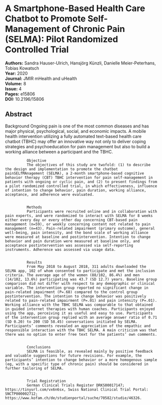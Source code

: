 # A Smartphone-Based Health Care Chatbot to Promote Self-Management of Chronic Pain (SELMA): Pilot Randomized Controlled Trial

**Authors:** Sandra Hauser-Ulrich, Hansjörg Künzli, Danielle Meier-Peterhans, Tobias Kowatsch  
**Year:** 2020  
**Journal:** JMIR mHealth and uHealth  
**Volume:** 8  
**Issue:** 4  
**Pages:** e15806  
**DOI:** 10.2196/15806  

## Abstract
Background
              Ongoing pain is one of the most common diseases and has major physical, psychological, social, and economic impacts. A mobile health intervention utilizing a fully automated text-based health care chatbot (TBHC) may offer an innovative way not only to deliver coping strategies and psychoeducation for pain management but also to build a working alliance between a participant and the TBHC.
            
            
              Objective
              The objectives of this study are twofold: (1) to describe the design and implementation to promote the chatbot painSELfMAnagement (SELMA), a 2-month smartphone-based cognitive behavior therapy (CBT) TBHC intervention for pain self-management in patients with ongoing or cyclic pain, and (2) to present findings from a pilot randomized controlled trial, in which effectiveness, influence of intention to change behavior, pain duration, working alliance, acceptance, and adherence were evaluated.
            
            
              Methods
              Participants were recruited online and in collaboration with pain experts, and were randomized to interact with SELMA for 8 weeks either every day or every other day concerning CBT-based pain management (n=59), or weekly concerning content not related to pain management (n=43). Pain-related impairment (primary outcome), general well-being, pain intensity, and the bond scale of working alliance were measured at baseline and postintervention. Intention to change behavior and pain duration were measured at baseline only, and acceptance postintervention was assessed via self-reporting instruments. Adherence was assessed via usage data.
            
            
              Results
              From May 2018 to August 2018, 311 adults downloaded the SELMA app, 102 of whom consented to participate and met the inclusion criteria. The average age of the women (88/102, 86.4%) and men (14/102, 13.6%) participating was 43.7 (SD 12.7) years. Baseline group comparison did not differ with respect to any demographic or clinical variable. The intervention group reported no significant change in pain-related impairment (P=.68) compared to the control group postintervention. The intention to change behavior was positively related to pain-related impairment (P=.01) and pain intensity (P=.01). Working alliance with the TBHC SELMA was comparable to that obtained in guided internet therapies with human coaches. Participants enjoyed using the app, perceiving it as useful and easy to use. Participants of the intervention group replied with an average answer ratio of 0.71 (SD 0.20) to 200 (SD 58.45) conversations initiated by SELMA. Participants’ comments revealed an appreciation of the empathic and responsible interaction with the TBHC SELMA. A main criticism was that there was no option to enter free text for the patients’ own comments.
            
            
              Conclusions
              SELMA is feasible, as revealed mainly by positive feedback and valuable suggestions for future revisions. For example, the participants’ intention to change behavior or a more homogenous sample (eg, with a specific type of chronic pain) should be considered in further tailoring of SELMA.
            
            
              Trial Registration
              German Clinical Trials Register DRKS00017147; https://tinyurl.com/vx6n6sx, Swiss National Clinical Trial Portal: SNCTP000002712; https://www.kofam.ch/de/studienportal/suche/70582/studie/46326.

